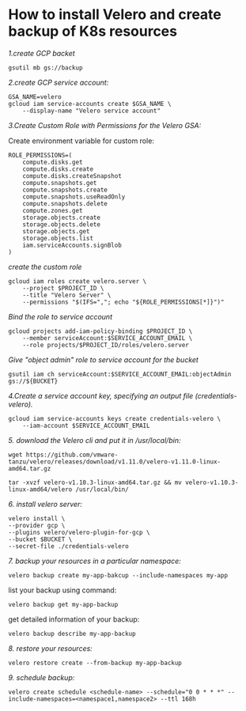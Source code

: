 <h1> How to install Velero and create backup of K8s resources</h1>

*1.create GCP backet*
```
gsutil mb gs://backup
```
*2.create GCP service account:*
```
GSA_NAME=velero
gcloud iam service-accounts create $GSA_NAME \
    --display-name "Velero service account" 
```
*3.Create Custom Role with Permissions for the Velero GSA:*

Create environment variable for custom role:
```
ROLE_PERMISSIONS=(
    compute.disks.get
    compute.disks.create
    compute.disks.createSnapshot
    compute.snapshots.get
    compute.snapshots.create
    compute.snapshots.useReadOnly
    compute.snapshots.delete
    compute.zones.get
    storage.objects.create
    storage.objects.delete
    storage.objects.get
    storage.objects.list
    iam.serviceAccounts.signBlob
)

```
*create the custom role*
```
gcloud iam roles create velero.server \
    --project $PROJECT_ID \
    --title "Velero Server" \
    --permissions "$(IFS=","; echo "${ROLE_PERMISSIONS[*]}")"
```
*Bind the role to service account*
```
gcloud projects add-iam-policy-binding $PROJECT_ID \
    --member serviceAccount:$SERVICE_ACCOUNT_EMAIL \
    --role projects/$PROJECT_ID/roles/velero.server
```
*Give "object admin" role to service account for the bucket*
```
gsutil iam ch serviceAccount:$SERVICE_ACCOUNT_EMAIL:objectAdmin gs://${BUCKET}
```


*4.Create a service account key, specifying an output file (credentials-velero).*
```
gcloud iam service-accounts keys create credentials-velero \
    --iam-account $SERVICE_ACCOUNT_EMAIL
```


*5. download the Velero cli and put it in /usr/local/bin:*
```
wget https://github.com/vmware-tanzu/velero/releases/download/v1.11.0/velero-v1.11.0-linux-amd64.tar.gz

tar -xvzf velero-v1.10.3-linux-amd64.tar.gz && mv velero-v1.10.3-linux-amd64/velero /usr/local/bin/
```
*6. install velero server:*
```
velero install \ 
--provider gcp \ 
--plugins velero/velero-plugin-for-gcp \
--bucket $BUCKET \
--secret-file ./credentials-velero
```
*7. backup your resources in a particular namespace:*
```
velero backup create my-app-bakcup --include-namespaces my-app
```
list your backup using command:  
```
velero backup get my-app-backup
```
get detailed information of your backup:
```
velero backup describe my-app-backup
```
*8. restore your resources:*
```
velero restore create --from-backup my-app-backup
```
*9. schedule backup:*
```
velero create schedule <schedule-name> --schedule="0 0 * * *" --include-namespaces=<namespace1,namespace2> --ttl 168h
```
